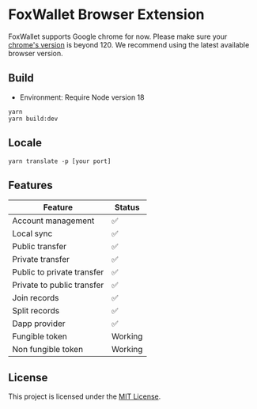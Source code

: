 # FoxWallet Browser Extension

FoxWallet supports Google chrome for now. Please make sure your [chrome's version](chrome://settings/help) is beyond 120. We recommend using the latest available browser version.

## Build

- Environment: Require Node version 18

```shell
yarn
yarn build:dev
```

## Locale

```
yarn translate -p [your port]
```

## Features

| Feature                    | Status             |
| -------------------------- | ------------------ |
| Account management         | :white_check_mark: |
| Local sync                 | :white_check_mark: |
| Public transfer            | :white_check_mark: |
| Private transfer           | :white_check_mark: |
| Public to private transfer | :white_check_mark: |
| Private to public transfer | :white_check_mark: |
| Join records               | :white_check_mark: |
| Split records              | :white_check_mark: |
| Dapp provider              | :white_check_mark: |
| Fungible token             | Working            |
| Non fungible token         | Working            |

## License

This project is licensed under the [MIT License](./LICENSE).
